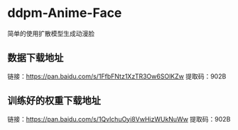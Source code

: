 # ddpm-Anime-Face
简单的使用扩散模型生成动漫脸
## 数据下载地址
链接：https://pan.baidu.com/s/1FfbFNtz1XzTR3Ow6SOlKZw 
提取码：902B
## 训练好的权重下载地址
链接：https://pan.baidu.com/s/1QvlchuOyi8VwHizWUkNuWw 
提取码：902B


